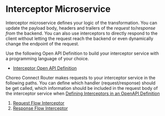 # Interceptor Microservice

Interceptor microservice defines your logic of the transformation. You can update the payload body, headers and trailers
of the *request to/response from* the backend. You can also use interceptors to directly respond to the client without letting the request
reach the backend or even dynamically change the endpoint of the request.

Use the following Open API Definition to build your interceptor service with a programming language of your choice.

- [Interceptor Open API Definition](https://raw.githubusercontent.com/wso2/product-microgateway/v1.0.0-alpha/resources/interceptor-service-open-api.yaml)

Choreo Connect Router makes requests to your interceptor service in the following paths. You can define which handler
(request/response) should be get called, which information should be included in the request body of the interceptor
service when [Defining Interceptors in an OpenAPI Definition]({{base_path}}/deploy-and-publish/deploy-on-gateway/choreo-connect/message-transformation/defining-interceptors-in-an-open-api-definition/) 

1. [Request Flow Interceptor]({{base_path}}/deploy-and-publish/deploy-on-gateway/choreo-connect/message-transformation/interceptor-microservice/request-flow-interceptor/)
2. [Response Flow Interceptor]({{base_path}}/deploy-and-publish/deploy-on-gateway/choreo-connect/message-transformation/interceptor-microservice/response-flow-interceptor/)
